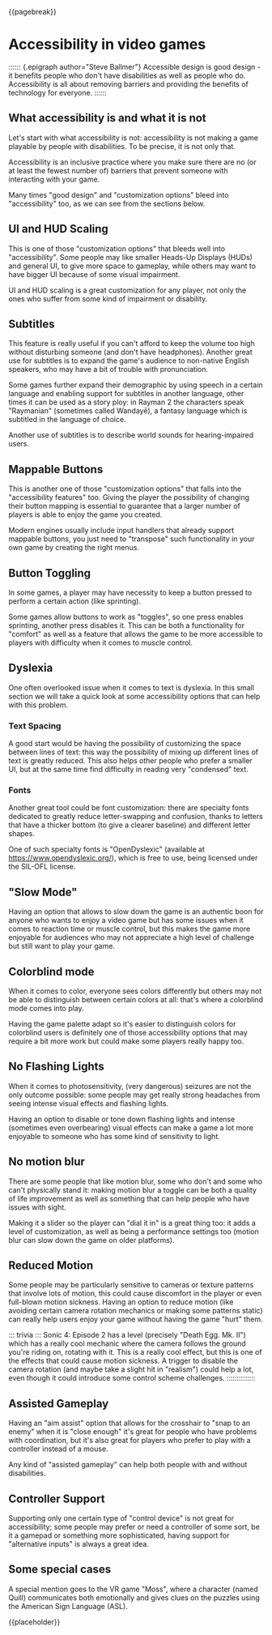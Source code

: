 {{pagebreak}}

Accessibility in video games
===========================

:::::: {.epigraph author="Steve Ballmer"}
Accessible design is good design - it benefits people who don't have disabilities as well as people who do. Accessibility is all about removing barriers and providing the benefits of technology for everyone.
::::::

What accessibility is and what it is not
----------------------------------------

Let's start with what accessibility is not: accessibility is not making a game playable by people with disabilities. To be precise, it is not only that.

Accessibility is an inclusive practice where you make sure there are no (or at least the fewest number of) barriers that prevent someone with interacting with your game.

Many times "good design" and "customization options" bleed into "accessibility" too, as we can see from the sections below.

UI and HUD Scaling
------------------

This is one of those "customization options" that bleeds well into "accessibility". Some people may like smaller Heads-Up Displays (HUDs) and general UI, to give more space to gameplay, while others may want to have bigger UI because of some visual impairment.

UI and HUD scaling is a great customization for any player, not only the ones who suffer from some kind of impairment or disability.

Subtitles
---------

This feature is really useful if you can't afford to keep the volume too high without disturbing someone (and don't have headphones). Another great use for subtitles is to expand the game's audience to non-native English speakers, who may have a bit of trouble with pronunciation.

Some games further expand their demographic by using speech in a certain language and enabling support for subtitles in another language, other times it can be used as a story ploy: in Rayman 2 the characters speak "Raymanian" (sometimes called Wandayē), a fantasy language which is subtitled in the language of choice.

Another use of subtitles is to describe world sounds for hearing-impaired users.

Mappable Buttons
----------------

This is another one of those "customization options" that falls into the "accessibility features" too. Giving the player the possibility of changing their button mapping is essential to guarantee that a larger number of players is able to enjoy the game you created.

Modern engines usually include input handlers that already support mappable buttons, you just need to "transpose" such functionality in your own game by creating the right menus.

Button Toggling
---------------

In some games, a player may have necessity to keep a button pressed to perform a certain action (like sprinting).

Some games allow buttons to work as "toggles", so one press enables sprinting, another press disables it. This can be both a functionality for "comfort" as well as a feature that allows the game to be more accessible to players with difficulty when it comes to muscle control.

Dyslexia
--------

One often overlooked issue when it comes to text is dyslexia. In this small section we will take a quick look at some accessibility options that can help with this problem.

### Text Spacing

A good start would be having the possibility of customizing the space between lines of text: this way the possibility of mixing up different lines of text is greatly reduced. This also helps other people who prefer a smaller UI, but at the same time find difficulty in reading very "condensed" text.

### Fonts

Another great tool could be font customization: there are specialty fonts dedicated to greatly reduce letter-swapping and confusion, thanks to letters that have a thicker bottom (to give a clearer baseline) and different letter shapes.

One of such specialty fonts is "OpenDyslexic" (available at <https://www.opendyslexic.org/>), which is free to use, being licensed under the SIL-OFL license.

"Slow Mode"
-----------

Having an option that allows to slow down the game is an authentic boon for anyone who wants to enjoy a video game but has some issues when it comes to reaction time or muscle control, but this makes the game more enjoyable for audiences who may not appreciate a high level of challenge but still want to play your game.

Colorblind mode
---------------

When it comes to color, everyone sees colors differently but others may not be able to distinguish between certain colors at all: that's where a colorblind mode comes into play.

Having the game palette adapt so it's easier to distinguish colors for colorblind users is definitely one of those accessibility options that may require a bit more work but could make some players really happy too.

No Flashing Lights
------------------

When it comes to photosensitivity, (very dangerous) seizures are not the only outcome possible: some people may get really strong headaches from seeing intense visual effects and flashing lights.

Having an option to disable or tone down flashing lights and intense (sometimes even overbearing) visual effects can make a game a lot more enjoyable to someone who has some kind of sensitivity to light.

No motion blur
--------------

There are some people that like motion blur, some who don't and some who can't physically stand it: making motion blur a toggle can be both a quality of life improvement as well as something that can help people who have issues with sight.

Making it a slider so the player can "dial it in" is a great thing too: it adds a level of customization, as well as being a performance settings too (motion blur can slow down the game on older platforms).


Reduced Motion
--------------

Some people may be particularly sensitive to cameras or texture patterns that involve lots of motion, this could cause discomfort in the player or even full-blown motion sickness. Having an option to reduce motion (like avoiding certain camera rotation mechanics or making some patterns static) can really help users enjoy your game without having the game "hurt" them.

::: trivia :::
Sonic 4: Episode 2 has a level (precisely "Death Egg. Mk. II") which has a really cool mechanic where the camera follows the ground you're riding on, rotating with it. This is a really cool effect, but this is one of the effects that could cause motion sickness. A trigger to disable the camera rotation (and maybe take a slight hit in "realism") could help a lot, even though it could introduce some control scheme challenges.
::::::::::::::

Assisted Gameplay
-----------------

Having an "aim assist" option that allows for the crosshair to "snap to an enemy" when it is "close enough" it's great for people who have problems with coordination, but it's also great for players who prefer to play with a controller instead of a mouse.

Any kind of "assisted gameplay" can help both people with and without disabilities.

Controller Support
------------------

Supporting only one certain type of "control device" is not great for accessibility; some people may prefer or need a controller of some sort, be it a gamepad or something more sophisticated, having support for "alternative inputs" is always a great idea.

Some special cases
------------------

A special mention goes to the VR game "Moss", where a character (named Quill) communicates both emotionally and gives clues on the puzzles using the American Sign Language (ASL).

{{placeholder}}

<!-- TODO: More talk about accessibility -->
